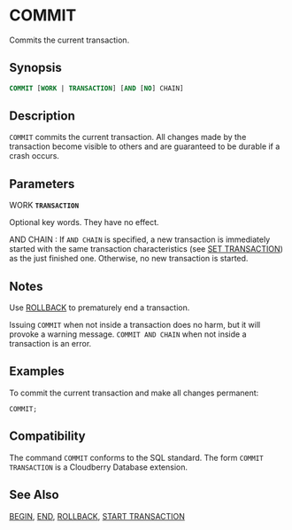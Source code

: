 # COMMIT

Commits the current transaction.

## Synopsis

```sql
COMMIT [WORK | TRANSACTION] [AND [NO] CHAIN]
```

## Description

`COMMIT` commits the current transaction. All changes made by the transaction become visible to others and are guaranteed to be durable if a crash occurs.

## Parameters

WORK
**`TRANSACTION`**

Optional key words. They have no effect.

AND CHAIN
:   If `AND CHAIN` is specified, a new transaction is immediately started with the same transaction characteristics (see [SET TRANSACTION](/docs/sql-statements/sql-statement-set-transaction.md)) as the just finished one. Otherwise, no new transaction is started.

## Notes

Use [ROLLBACK](/docs/sql-statements/sql-statement-rollback.md) to prematurely end a transaction.

Issuing `COMMIT` when not inside a transaction does no harm, but it will provoke a warning message. `COMMIT AND CHAIN` when not inside a transaction is an error.

## Examples

To commit the current transaction and make all changes permanent:

```
COMMIT;
```

## Compatibility

The command `COMMIT` conforms to the SQL standard. The form `COMMIT TRANSACTION` is a Cloudberry Database extension.

## See Also

[BEGIN](/docs/sql-statements/sql-statement-begin.md), [END](/docs/sql-statements/sql-statement-end.md), [ROLLBACK](/docs/sql-statements/sql-statement-rollback.md), [START TRANSACTION](/docs/sql-statements/sql-statement-start-transaction.md)



